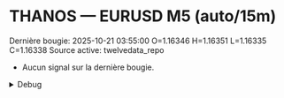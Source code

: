 # THANOS — EURUSD M5 (auto/15m)
Dernière bougie: 2025-10-21 03:55:00  O=1.16346  H=1.16351  L=1.16335  C=1.16338
Source active: twelvedata_repo

- Aucun signal sur la dernière bougie.

<details><summary>Debug</summary>

- TD_API_KEY manquant.

</details>